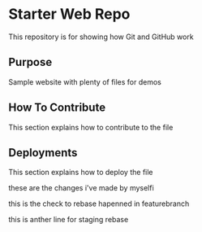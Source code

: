# Starter Web Repo

This repository is for showing how Git and GitHub work

## Purpose

Sample website with plenty of files for demos

## How To Contribute

This section explains how to contribute to the file

## Deployments

This section explains how to deploy the file

these are the changes i've made by myselfi

this is the check to rebase hapenned in featurebranch

this is anther line for staging rebase

